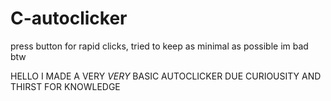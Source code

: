 # C-autoclicker
press button for rapid clicks, tried to keep as minimal as possible im bad btw


HELLO I MADE A VERY _VERY_ BASIC AUTOCLICKER DUE CURIOUSITY AND THIRST FOR KNOWLEDGE
